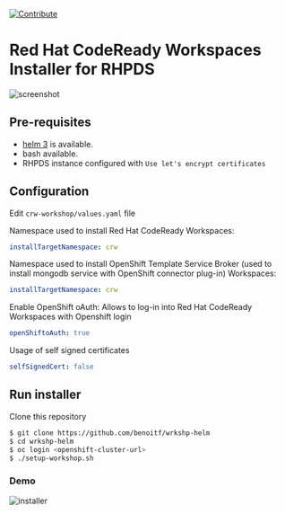 [![Contribute](https://www.eclipse.org/che/factory-contribute.svg)](https://che.openshift.io/f?url=https://github.com/benoitf/wrkshp-helm)

# Red Hat CodeReady Workspaces Installer for RHPDS
![screenshot](../assets/screenshot.png)

## Pre-requisites
- [helm 3](https://helm.sh/) is available.
- bash available.
- RHPDS instance configured with `Use let's encrypt certificates`

## Configuration
Edit `crw-workshop/values.yaml` file

Namespace used to install Red Hat CodeReady Workspaces:
```yaml
installTargetNamespace: crw
```

Namespace used to install OpenShift Template Service Broker (used to install mongodb service with OpenShift connector plug-in) Workspaces:
```yaml
installTargetNamespace: crw
```

Enable OpenShift oAuth: Allows to log-in into Red Hat CodeReady Workspaces with Openshift login
```yaml
openShiftoAuth: true
```

Usage of self signed certificates
```yaml
selfSignedCert: false
```

## Run installer
Clone this repository

```bash
$ git clone https://github.com/benoitf/wrkshp-helm
$ cd wrkshp-helm
$ oc login <openshift-cluster-url>
$ ./setup-workshop.sh
```

### Demo
![installer](../assets/installer.gif)
